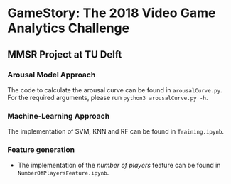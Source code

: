 # GameStory: The 2018 Video Game Analytics Challenge
## MMSR Project at TU Delft

### Arousal Model Approach
The code to calculate the arousal curve can be found in `arousalCurve.py`. For the required arguments, please run `python3 arousalCurve.py -h`.

### Machine-Learning Approach
The implementation of SVM, KNN and RF can be found in `Training.ipynb`.

### Feature generation
- The implementation of the _number of players_ feature can be found in `NumberOfPlayersFeature.ipynb`.